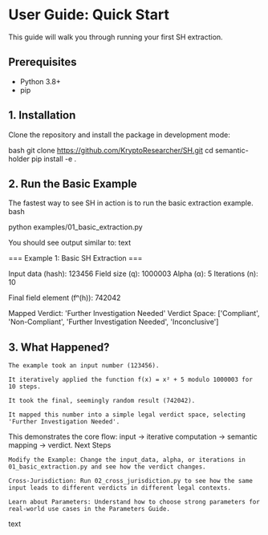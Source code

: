 # User Guide: Quick Start

This guide will walk you through running your first SH extraction.

## Prerequisites

*   Python 3.8+
*   pip

## 1. Installation

Clone the repository and install the package in development mode:

bash
git clone https://github.com/KryptoResearcher/SH.git
cd semantic-holder
pip install -e .

## 2. Run the Basic Example

The fastest way to see SH in action is to run the basic extraction example.
bash

python examples/01_basic_extraction.py

You should see output similar to:
text

=== Example 1: Basic SH Extraction ===

Input data (hash): 123456
Field size (q): 1000003
Alpha (α): 5
Iterations (n): 10

Final field element (fⁿ(h)): 742042

Mapped Verdict: 'Further Investigation Needed'
Verdict Space: ['Compliant', 'Non-Compliant', 'Further Investigation Needed', 'Inconclusive']

## 3. What Happened?

    The example took an input number (123456).

    It iteratively applied the function f(x) = x² + 5 modulo 1000003 for 10 steps.

    It took the final, seemingly random result (742042).

    It mapped this number into a simple legal verdict space, selecting 'Further Investigation Needed'.

This demonstrates the core flow: input -> iterative computation -> semantic mapping -> verdict.
Next Steps

    Modify the Example: Change the input_data, alpha, or iterations in 01_basic_extraction.py and see how the verdict changes.

    Cross-Jurisdiction: Run 02_cross_jurisdiction.py to see how the same input leads to different verdicts in different legal contexts.

    Learn about Parameters: Understand how to choose strong parameters for real-world use cases in the Parameters Guide.

text



